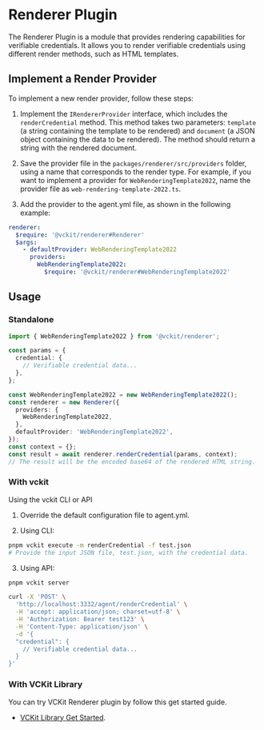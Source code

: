 # Renderer Plugin

The Renderer Plugin is a module that provides rendering capabilities for verifiable credentials. It allows you to render verifiable credentials using different render methods, such as HTML templates.

## Implement a Render Provider

To implement a new render provider, follow these steps:

1. Implement the `IRendererProvider` interface, which includes the `renderCredential` method. This method takes two parameters: `template` (a string containing the template to be rendered) and `document` (a JSON object containing the data to be rendered). The method should return a string with the rendered document.

2. Save the provider file in the `packages/renderer/src/providers` folder, using a name that corresponds to the render type. For example, if you want to implement a provider for `WebRenderingTemplate2022`, name the provider file as `web-rendering-template-2022.ts`.

3. Add the provider to the agent.yml file, as shown in the following example:

```yaml
renderer:
  $require: '@vckit/renderer#Renderer'
  $args:
    - defaultProvider: WebRenderingTemplate2022
      providers:
        WebRenderingTemplate2022:
          $require: '@vckit/renderer#WebRenderingTemplate2022'
```

## Usage

### Standalone

```typescript
import { WebRenderingTemplate2022 } from '@vckit/renderer';

const params = {
  credential: {
    // Verifiable credential data...
  },
};

const WebRenderingTemplate2022 = new WebRenderingTemplate2022();
const renderer = new Renderer({
  providers: {
    WebRenderingTemplate2022,
  },
  defaultProvider: 'WebRenderingTemplate2022',
});
const context = {};
const result = await renderer.renderCredential(params, context);
// The result will be the encoded base64 of the rendered HTML string.
```

### With vckit

Using the vckit CLI or API

1. Override the default configuration file to agent.yml.

2. Using CLI:

```bash
pnpm vckit execute -m renderCredential -f test.json
# Provide the input JSON file, test.json, with the credential data.
```

3. Using API:

```bash
pnpm vckit server
```

```bash
curl -X 'POST' \
  'http://localhost:3332/agent/renderCredential' \
  -H 'accept: application/json; charset=utf-8' \
  -H 'Authorization: Bearer test123' \
  -H 'Content-Type: application/json' \
  -d '{
  "credential": {
    // Verifiable credential data...
  }
}'
```

### With VCKit Library

You can try VCKit Renderer plugin by follow this get started guide.
* [VCKit Library Get Started](/docs/get-started/library-get-started/installation).
